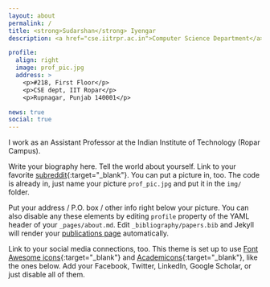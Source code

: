 ```yaml
---
layout: about
permalink: /
title: <strong>Sudarshan</strong> Iyengar
description: <a href="cse.iitrpr.ac.in">Computer Science Department</a>. Indian Institute of Technology (Ropar)

profile:
  align: right
  image: prof_pic.jpg
  address: >
    <p>#218, First Floor</p>
    <p>CSE dept, IIT Ropar</p>
    <p>Rupnagar, Punjab 140001</p>

news: true
social: true
---
```


I work as an Assistant Professor at the Indian Institute of Technology (Ropar Campus). 

Write your biography here. Tell the world about yourself. Link to your favorite [subreddit](http://reddit.com){:target="\_blank"}. You can put a picture in, too. The code is already in, just name your picture `prof_pic.jpg` and put it in the `img/` folder.

Put your address / P.O. box / other info right below your picture. You can also disable any these elements by editing `profile` property of the YAML header of your `_pages/about.md`. Edit `_bibliography/papers.bib` and Jekyll will render your [publications page](/al-folio/publications/) automatically.

Link to your social media connections, too. This theme is set up to use [Font Awesome icons](http://fortawesome.github.io/Font-Awesome/){:target="\_blank"} and [Academicons](https://jpswalsh.github.io/academicons/){:target="\_blank"}, like the ones below. Add your Facebook, Twitter, LinkedIn, Google Scholar, or just disable all of them.
